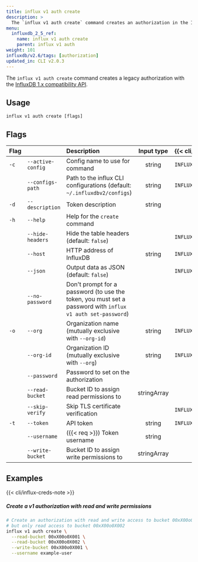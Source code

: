 ```yaml
---
title: influx v1 auth create
description: >
  The `influx v1 auth create` command creates an authorization in the InfluxDB 1.x compatibility API.
menu:
  influxdb_2_5_ref:
    name: influx v1 auth create
    parent: influx v1 auth
weight: 101
influxdb/v2.6/tags: [authorization]
updated_in: CLI v2.0.3
---
```


The `influx v1 auth create` command creates a legacy authorization with the [InfluxDB 1.x compatibility API](/influxdb/v2.6/reference/api/influxdb-1x/).

## Usage
```
influx v1 auth create [flags]
```

## Flags
| Flag |                   | Description                                                                                                | Input type  | {{< cli/mapped >}}     |
| :--- | :---------------- | :--------------------------------------------------------------------------------------------------------- | :---------: | :--------------------- |
| `-c` | `--active-config` | Config name to use for command                                                                             |   string    | `INFLUX_ACTIVE_CONFIG` |
|      | `--configs-path`  | Path to the influx CLI configurations (default: `~/.influxdbv2/configs`)                                   |   string    | `INFLUX_CONFIGS_PATH`  |
| `-d` | `--description`   | Token description                                                                                          |   string    |                        |
| `-h` | `--help`          | Help for the `create` command                                                                              |             |                        |
|      | `--hide-headers`  | Hide the table headers (default: `false`)                                                                  |             | `INFLUX_HIDE_HEADERS`  |
|      | `--host`          | HTTP address of InfluxDB                                                                                   |   string    | `INFLUX_HOST`          |
|      | `--json`          | Output data as JSON (default: `false`)                                                                     |             | `INFLUX_OUTPUT_JSON`   |
|      | `--no-password`   | Don't prompt for a password (to use the token, you must set a password with `influx v1 auth set-password`) |             |                        |
| `-o` | `--org`           | Organization name (mutually exclusive with `--org-id`)                                                     |   string    | `INFLUX_ORG`           |
|      | `--org-id`        | Organization ID (mutually exclusive with `--org`)                                                          |   string    | `INFLUX_ORG_ID`        |
|      | `--password`      | Password to set on the authorization                                                                       |             |                        |
|      | `--read-bucket`   | Bucket ID to assign read permissions to                                                                    | stringArray |                        |
|      | `--skip-verify`   | Skip TLS certificate verification                                                                          |             | `INFLUX_SKIP_VERIFY`   |
| `-t` | `--token`         | API token                                                                                                  |   string    | `INFLUX_TOKEN`         |
|      | `--username`      | ({{< req >}}) Token username                                                                               |   string    |                        |
|      | `--write-bucket`  | Bucket ID to assign write permissions to                                                                   | stringArray |                        |

## Examples

{{< cli/influx-creds-note >}}

##### Create a v1 authorization with read and write permissions
```sh
# Create an authorization with read and write access to bucket 00xX00o0X001
# but only read access to bucket 00xX00o0X002
influx v1 auth create \
  --read-bucket 00xX00o0X001 \
  --read-bucket 00xX00o0X002 \
  --write-bucket 00xX00o0X001 \
  --username example-user
```
